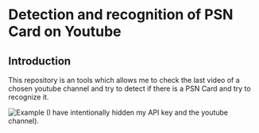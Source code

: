 # Detection and recognition of PSN Card on Youtube

## Introduction

This repository is an tools which allows me to check the last video of a chosen youtube channel and try to detect if there is a PSN Card and try to recognize it.

![Example](https://github.com/zined1/psn_youtube/blob/master/demo/demo.gif?raw=true)
(I have intentionally hidden my API key and the youtube channel).
